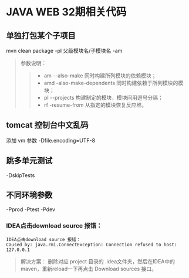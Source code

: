 # JAVA WEB 32期相关代码

## 单独打包某个子项目

mvn clean package -pl 父级模块名/子模块名 -am
> 参数说明：
>> - am --also-make 同时构建所列模块的依赖模块；
>> - amd -also-make-dependents 同时构建依赖于所列模块的模块；
>> - pl --projects 构建制定的模块，模块间用逗号分隔；
>> - rf -resume-from 从指定的模块恢复反应堆。

## tomcat 控制台中文乱码
添加 vm 参数 -Dfile.encoding=UTF-8


## 跳多单元测试

-DskipTests

## 不同环境参数

-Pprod -Ptest -Pdev

### IDEA点击download source 报错：

```
IDEA点击download source 报错：
Caused by: java.rmi.ConnectException: Connection refused to host: 127.0.0.1
```
> 解决方案： 删除对应 project 目录的 .idea文件夹，然后在IDEA中的maven，重新reload一下再点击 Download sources 接口。
